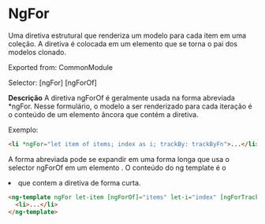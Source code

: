 # NgFor

Uma diretiva estrutural que renderiza um modelo para cada item em uma coleção. A
diretiva é colocada em um elemento que se torna o pai dos modelos clonado.

Exported from: CommonModule

Selector: [ngFor] [ngForOf]

**Descrição**
A diretiva ngForOf é geralmente usada na forma abreviada *ngFor. 
Nesse formulário, o modelo a ser renderizado para cada iteração é o 
conteúdo de um elemento âncora que contém a diretiva.

Exemplo:

~~~ html
<li *ngFor="let item of items; index as i; trackBy: trackByFn">...</li>
~~~

A forma abreviada pode se expandir em uma forma longa que usa o selector ngForOf em um elemento
<ng-template>. O conteúdo do ng template é o <li> que contem a diretiva de forma curta.

~~~ html
<ng-template ngFor let-item [ngForOf]="items" let-i="index" [ngForTrackBy]="trackByFn">
  <li>...</li>
</ng-template>
~~~